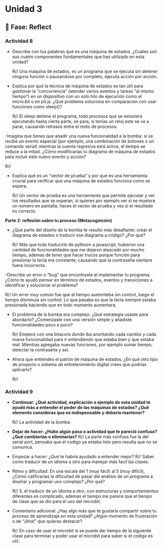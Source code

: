 # Unidad 3


## 🤔 Fase: Reflect


### Actividad 8
- Describe con tus palabras qué es una máquina de estados. ¿Cuáles son sus cuatro componentes fundamentales que has utilizado en esta unidad?
  
  R// Una maquina de estados, es un programa que se ejecuta sin detener ninguna función o pausandose por completo, ejecuta acción por acción.

- Explica por qué la técnica de máquina de estados es tan útil para gestionar la “concurrencia” (atender varios eventos y tareas “al mismo tiempo”) en un dispositivo con un solo hilo de ejecución como el micro:bit o en p5.js. ¿Qué problema soluciona en comparación con usar funciones como sleep()?

  R// El sleep detiene el programa, todo procesos que se estuviera ejecutando hasta cierta parte, se para, si tenías un reloj este se va a parar, causando retrasos entre el resto de procesos.

-Imagina que tienes que añadir una nueva funcionalidad a la bomba: si se recibe un evento especial (por ejemplo, una combinación de botones o un comando serial) mientras la cuenta regresiva está activa, el tiempo se reduce a la mitad. ¿Cómo modificarías tu diagrama de máquina de estados para incluir este nuevo evento y acción?  

  R//

- Explica qué es un “vector de prueba” y por qué es una herramienta crucial para verificar que una máquina de estados funciona como se espera.
  
  R// Un vector de prueba es una herramienta que permite ejecutar y ver los resultados que se esperan, si quieres por ejemplo ver si se muetsra un número en pantalla, haces el vector de prueba y ves si el resultado es correcto.

**Parte 2: reflexión sobre tu proceso (Metacognición)**

- ¿Qué parte del diseño de la bomba te resultó más desafiante: crear el diagrama de estados o traducir ese diagrama a código? ¿Por qué?

  R// Más que todo traducirlo de pythoon a javascript, hubieron una cantidad de funcionalidades que me dejaron atascado por mucho tiempo, ademas de tener que hacer trucos porque función para presionar la tecla era constante, causando que la contraseña siempre fuera incorrecta.

-Describe un error o “bug” que encontraste al implementar tu programa. ¿Cómo te ayudó pensar en términos de estados, eventos y transiciones a identificar y solucionar el problema?

  R// Un error muy común fue que el tiempo auemnteba sin control, luego el tiempo disminuía sin control. Lo que pasaba es que la tecla siempre estaba presionada haciendo que en todo momento aumentara.

- El problema de la bomba era complejo. ¿Qué estrategia usaste para abordarlo? ¿Comenzaste con una versión simple y añadiste funcionalidades poco a poco?

  R// Empece con una bitacora donde iba anontando cada cambio y cada nueva funcionalidad para ir entendiendo que estaba bien y que estaba mal. Mientras agregaba nuevas funciones, por ejemplo sumar tiempo, detectar la contraseña y así.

- Ahora que entiendes el patrón de máquina de estados, ¿En qué otro tipo de proyecto o sistema de entretenimiento digital crees que podrías aplicarlo?

  R//




### Actividad 9

- **Continuar: ¿Qué actividad, explicación o ejemplo de esta unidad te ayudó más a entender el poder de las máquinas de estados? ¿Qué elemento consideras que es indispensable y debería mantener?**
  
  R// La actividad de la bomba.

- **Dejar de hacer: ¿Hubo algún paso o actividad que te pareció confuso? ¿Qué cambiarías o eliminarías?**
  R// La parte más confusa fue la del serial port, pensaba que el codigo ya estaba listo pero resulta que no se comunica.

- Empezar a hacer: ¿Qué te habría ayudado a entender mejor?
  R// Saber como traducir de un idioma a otro para manejar más facil las clases.

- Ritmo y dificultad: En una escala del 1 (muy fácil) al 5 (muy difícil), ¿Cómo calificarías la dificultad de pasar del análisis de un programa a diseñar y programar uno complejo? ¿Por qué?
  
  R// 5, el traducir de un idioma a otro, con estructuras y comportamientos diferentes es complicado, ademas el tiempo me parece que el tiempo de clase que se dio para el uso del microbit.

- Comentario adicional: ¿Hay algo más que te gustaría compartir sobre tu proceso de aprendizaje en esta unidad? ¿Algún momento de frustración o de “¡Aha!” que quieras destacar?

  R// En caso de usar el microbit si se puede dar tiempo de la siguiente clase para terminar y poder usar el microbit para saber si el codigo es util.

  



